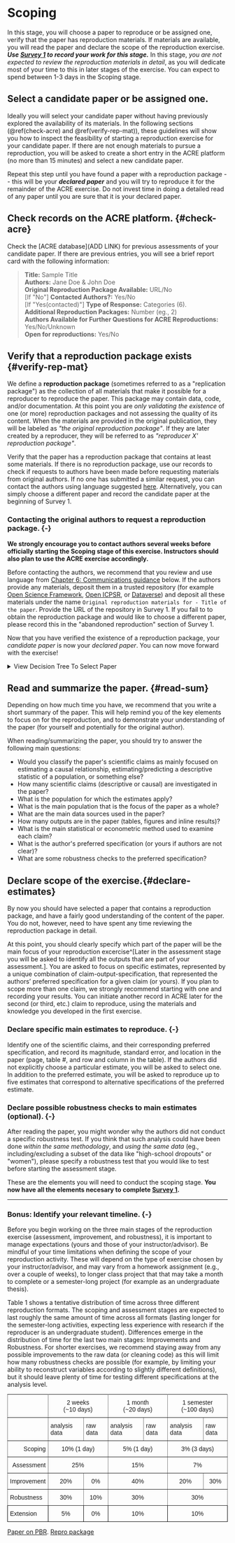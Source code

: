 # Scoping

In this stage, you will choose a paper to reproduce or be assigned one, verify that the paper has reproduction materials. If materials are available, you will read the paper and declare the scope of the reproduction exercise. ***Use [Survey 1](https://berkeley.qualtrics.com/jfe/form/SV_2bO83uJvU9ZiTXv) to record your work for this stage.*** In this stage, *you are not expected to review the reproduction materials in detail*, as you will dedicate most of your time to this in later stages of the exercise. You can expect to spend between 1-3 days in the Scoping stage. 


## Select a candidate paper or be assigned one. 

Ideally you will select your candidate paper without having previously explored the availability of its materials. In the following sections (\@ref(check-acre) and \@ref(verify-rep-mat)), these guidelines will show you how to inspect the feasibility of starting a reproduction exercise for your candidate paper. If there are not enough materials to pursue a reproduction, you will be asked to create a short entry in the ACRE platform (no more than 15 minutes) and select a new candidate paper. 

Repeat this step until you have found a paper with a reproduction package -- this will be your ***declared paper*** and you will try to reproduce it for the remainder of the ACRE exercise. Do not invest time in doing a detailed read of any paper until you are sure that it is your declared paper. 


## Check records on the ACRE platform. {#check-acre}


Check the [ACRE database](ADD LINK) for previous assessments of your candidate paper. If there are previous entries, you will see a brief report card with the following information: 

> **Title:**  Sample Title   
> **Authors:**  Jane Doe & John Doe  
> **Original Reproduction Package Available:** URL/No  
> [If "No"] **Contacted Authors?:** Yes/No  
> [If "Yes(contacted)"] **Type of Response:** Categories (6).  
> **Additional Reproduction Packages:** Number (eg., 2)   
> **Authors Available for Further Questions for ACRE Reproductions:** Yes/No/Unknown   
> **Open for reproductions:** Yes/No  

## Verify that a reproduction package exists  {#verify-rep-mat}

We define a **reproduction package** (sometimes referred to as a "replication package") as the collection of all materials that make it possible for a reproducer to reproduce the paper. This package may contain data, code, and/or documentation. At this point you are *only validating the existence* of one (or more) reproduction packages and not assessing the quality of its content. When the materials are provided in the original publication, they will be labeled as *"the original reproduction package"*. If they are later created by a reproducer, they will be referred to as *"reproducer X' reproduction package"*. 

Verify that the paper has a reproduction package that contains at least some materials. If there is no reproduction package, use our records to check if requests to authors have been made before requesting materials from original authors. If no one has submitted a similar request, you can contact the authors using language suggested [here](#for-reproducers-contacting-the-authors-of-the-original-study). Alternatively, you can simply choose a different paper and record the candidate paper at the beginning of Survey 1.

### Contacting the original authors to request a reproduction package. {-}  

**We strongly encourage you to contact authors several weeks before officially starting the Scoping stage of this exercise. Instructors should also plan to use the ACRE exercise accordingly.**

Before contacting the authors, we recommend that you review and use language from [Chapter 6: Communications guidance](https://bitss.github.io/ACRE/guidance-for-a-constructive-exchange-between-reproducers-and-original-authors.html) below. If the authors provide any materials, deposit them in a trusted repository (for example [Open Science Framework](https://osf.io/), [Open ICPSR](https://www.openicpsr.org/openicpsr/), or  [Dataverse](https://dataverse.org/)) and deposit all these materials under the name `Original reproduction materials for - Title of the paper`. Provide the URL of the repository in Survey 1. If you fail to to obtain the reproduction package and would like to choose a different paper, please record this in the "abandoned reproduction" section of Survey 1.

Now that you have verified the existence of a reproduction package, your *candidate paper* is now your *declared paper*. You can now move forward with the exercise! 

<details><summary>View Decision Tree To Select Paper</summary>



![](candidate-paper.jpeg)

</details>

## Read and summarize the paper. {#read-sum}

Depending on how much time you have, we recommend that you write a short summary of the paper. This will help remind you of the key elements to focus on for the reproduction, and to demonstrate your understanding of the paper (for yourself and potentially for the original author).

When reading/summarizing the paper, you should try to answer the following main questions:  

 - Would you classify the paper's scientific claims as mainly focused on estimating a causal relationship, estimating/predicting a descriptive statistic of a population, or something else? 
 - How many scientific claims (descriptive or causal) are investigated in the paper? 
 - What is the population for which the estimates apply?
 - What is the main population that is the focus of the paper as a whole?
 - What are the main data sources used in the paper?
 - How many outputs are in the paper (tables, figures and inline results)?  
 - What is the main statistical or econometric method used to examine each claim?
 - What is the author's preferred specification (or yours if authors are not clear)?
 - What are some robustness checks to the preferred specification?
 


## Declare scope of the exercise.{#declare-estimates}
By now you should have selected a paper that contains a reproduction package, and have a fairly good understanding of the content of the paper. You do not, however, need to have spent any time reviewing the reproduction package in detail. 

At this point, you should clearly specify which part of the paper will be the main focus of your reproduction excercise^[Later in the assessment stage you will be asked to identify all the outputs that are part of your assessment.]. You are asked to focus on specific estimates, represented by a unique combination of claim-output-specification, that represented the authors’ preferred specification for a given claim (or yours). If you plan to scope more than one claim, we strongly recommend starting with one and recording your results. You can initiate another record in ACRE later for the second (or third, etc.) claim to reproduce, using the materials and knowledge you developed in the first exercise. 
    

### Declare specific main estimates to reproduce. {-}    

Identify one of the scientific claims, and their corresponding preferred specification, and record its magnitude, standard error, and location in the paper (page, table #, and row and column in the table). If the authors did not explicitly choose a particular estimate, you will be asked to select one. In addition to the preferred estimate, you will be asked to reproduce up to five estimates that correspond to alternative specifications of the preferred estimate. 


### Declare possible robustness checks to main estimates (optional). {-}  
After reading the paper, you might wonder why the authors did not conduct a specific robustness test. If you think that such analysis could have been done *within the same methodology*, and *using the same data* (eg., including/excluding a subset of the data like "high-school dropouts" or "women"), please specify a robustness test that you would like to test before starting the assessment stage.  

These are the elements you will need to conduct the scoping stage. **You now have all the elements necesary to complete [Survey 1](https://berkeley.qualtrics.com/jfe/form/SV_2bO83uJvU9ZiTXv).** 

-----

### Bonus: Identify your relevant timeline. {-} 

Before you begin working on the three main stages of the reproduction exercise (assessment, improvement, and robustness), it is important to manage expectations (yours and those of your instructor/advisor). Be mindful of your time limitations when defining the scope of your reproduction activity. These will depend on the type of exercise chosen by your instructor/advisor, and may vary from a homework assignment (e.g., over a couple of weeks), to longer class project that that may take a month to complete or a semester-long project (for example as an undergraduate thesis).

Table 1 shows a tentative distribution of time across three different reproduction formats. The scoping and assessment stages are expected to last roughly the same amount of time across all formats (lasting longer for the semester-long activities, expecting less experience with research if the reproducer is an undergraduate student). Differences emerge in the distribution of time for the last two main stages: Improvements and Robustness. For shorter exercises, we recommend staying away from any possible improvements to the raw data (or cleaning code) as this will limit how many robustness checks are possible (for example, by limiting your ability to reconstruct variables according to slightly different definitions), but it should leave plenty of time for testing different specifications at the analysis level. 

<style type="text/css">
.tg  {border-collapse:collapse;border-spacing:0;}
.tg td{font-family:Arial, sans-serif;font-size:14px;padding:10px 5px;border-style:solid;border-width:1px;overflow:hidden;word-break:normal;border-color:black;}
.tg th{font-family:Arial, sans-serif;font-size:14px;font-weight:normal;padding:10px 5px;border-style:solid;border-width:1px;overflow:hidden;word-break:normal;border-color:black;}
.tg .tg-baqh{text-align:center;vertical-align:top}
.tg .tg-c3ow{border-color:inherit;text-align:center;vertical-align:top}
.tg .tg-0pky{border-color:inherit;text-align:left;vertical-align:top}
.tg .tg-dvpl{border-color:inherit;text-align:right;vertical-align:top}
.tg .tg-0lax{text-align:left;vertical-align:top}
</style>
<table class="tg">
  <tr>
    <th class="tg-0pky"></th>
    <th class="tg-c3ow" colspan="2">2 weeks <br> (~10 days)</th>
    <th class="tg-c3ow" colspan="2">1 month <br> (~20 days)</th>
    <th class="tg-c3ow" colspan="2">1 semester <br> (~100 days)</th>
  </tr>
  <tr>
    <td class="tg-0pky"></td>
    <td class="tg-0pky">analysis data</td>
    <td class="tg-0pky">raw data</td>
    <td class="tg-0pky">analysis data</td>
    <td class="tg-0pky">raw data</td>
    <td class="tg-0pky">analysis data</td>
    <td class="tg-0pky">raw data</td>
  </tr>
  <tr>
    <td class="tg-dvpl">Scoping</td>
    <td class="tg-c3ow" colspan="2">10% (1 day)</td>
    <td class="tg-c3ow" colspan="2">5% (1 day)</td>
    <td class="tg-c3ow" colspan="2">3% (3 days)</td>
  </tr>
  <tr>
    <td class="tg-dvpl">Assessment</td>
    <td class="tg-c3ow" colspan="2">25%</td>
    <td class="tg-c3ow" colspan="2">15%</td>
    <td class="tg-c3ow" colspan="2">7%</td>
  </tr>
  <tr>
    <td class="tg-0pky">Improvement</td>
    <td class="tg-c3ow">20%</td>
    <td class="tg-c3ow">0%</td>
    <td class="tg-c3ow" colspan="2">40%</td>
    <td class="tg-c3ow">20%</td>
    <td class="tg-c3ow">30%</td>
  </tr>
  <tr>
    <td class="tg-0pky">Robustness</td>
    <td class="tg-c3ow">30%</td>
    <td class="tg-c3ow">10%</td>
    <td class="tg-c3ow" colspan="2">30%</td>
    <td class="tg-c3ow" colspan="2">30%</td>
  </tr>
  <tr>
    <td class="tg-0lax">Extension</td>
    <td class="tg-baqh">5%</td>
    <td class="tg-baqh">0%</td>
    <td class="tg-baqh" colspan="2">10%</td>
    <td class="tg-baqh" colspan="2">10%</td>
  </tr>
</table>

[Paper on PBR](https://osf.io/4jvq2/download).  [Repro package](https://dataverse.harvard.edu/dataset.xhtml?persistentId=doi:10.7910/DVN/FPNITS)



 
 
